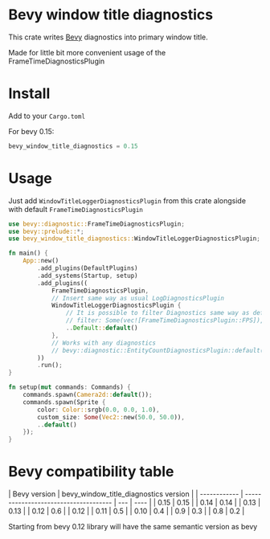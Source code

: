 # Bevy window title diagnostics

This crate writes [Bevy](https://github.com/bevyengine/bevy) diagnostics into primary window title.

Made for little bit more convenient usage of the FrameTimeDiagnosticsPlugin

# Install

Add to your `Cargo.toml`

For bevy 0.15:

```rust
bevy_window_title_diagnostics = 0.15

```

# Usage

Just add `WindowTitleLoggerDiagnosticsPlugin` from this crate alongside with default `FrameTimeDiagnosticsPlugin`

```rust
use bevy::diagnostic::FrameTimeDiagnosticsPlugin;
use bevy::prelude::*;
use bevy_window_title_diagnostics::WindowTitleLoggerDiagnosticsPlugin;

fn main() {
    App::new()
        .add_plugins(DefaultPlugins)
        .add_systems(Startup, setup)
        .add_plugins((
            FrameTimeDiagnosticsPlugin,
            // Insert same way as usual LogDiagnosticsPlugin
            WindowTitleLoggerDiagnosticsPlugin {
                // It is possible to filter Diagnostics same way as default LogDiagnosticsPlugin
                // filter: Some(vec![FrameTimeDiagnosticsPlugin::FPS]),
                ..Default::default()
            },
            // Works with any diagnostics
            // bevy::diagnostic::EntityCountDiagnosticsPlugin::default(),
        ))
        .run();
}

fn setup(mut commands: Commands) {
    commands.spawn(Camera2d::default());
    commands.spawn(Sprite {
        color: Color::srgb(0.0, 0.0, 1.0),
        custom_size: Some(Vec2::new(50.0, 50.0)),
        ..default()
    });
}

```

# Bevy compatibility table

| Bevy version | bevy_window_title_diagnostics version |
| ------------ | ------------------------------------- | --- | ---- |
| 0.15         | 0.15                                  |
| 0.14         | 0.14                                  |
| 0.13         | 0.13                                  |
| 0.12         | 0.6                                   |     | 0.12 |
| 0.11         | 0.5                                   |
| 0.10         | 0.4                                   |
| 0.9          | 0.3                                   |
| 0.8          | 0.2                                   |

Starting from bevy 0.12 library will have the same semantic version as bevy
